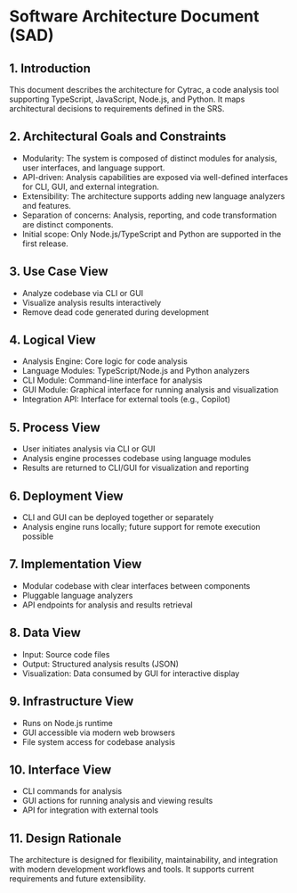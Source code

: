 # Software Architecture Document (SAD)

## 1. Introduction
This document describes the architecture for Cytrac, a code analysis tool supporting TypeScript, JavaScript, Node.js, and Python. It maps architectural decisions to requirements defined in the SRS.

## 2. Architectural Goals and Constraints
- Modularity: The system is composed of distinct modules for analysis, user interfaces, and language support.
- API-driven: Analysis capabilities are exposed via well-defined interfaces for CLI, GUI, and external integration.
- Extensibility: The architecture supports adding new language analyzers and features.
- Separation of concerns: Analysis, reporting, and code transformation are distinct components.
- Initial scope: Only Node.js/TypeScript and Python are supported in the first release.

## 3. Use Case View
- Analyze codebase via CLI or GUI
- Visualize analysis results interactively
- Remove dead code generated during development

## 4. Logical View
- Analysis Engine: Core logic for code analysis
- Language Modules: TypeScript/Node.js and Python analyzers
- CLI Module: Command-line interface for analysis
- GUI Module: Graphical interface for running analysis and visualization
- Integration API: Interface for external tools (e.g., Copilot)

## 5. Process View
- User initiates analysis via CLI or GUI
- Analysis engine processes codebase using language modules
- Results are returned to CLI/GUI for visualization and reporting

## 6. Deployment View
- CLI and GUI can be deployed together or separately
- Analysis engine runs locally; future support for remote execution possible

## 7. Implementation View
- Modular codebase with clear interfaces between components
- Pluggable language analyzers
- API endpoints for analysis and results retrieval

## 8. Data View
- Input: Source code files
- Output: Structured analysis results (JSON)
- Visualization: Data consumed by GUI for interactive display

## 9. Infrastructure View
- Runs on Node.js runtime
- GUI accessible via modern web browsers
- File system access for codebase analysis

## 10. Interface View
- CLI commands for analysis
- GUI actions for running analysis and viewing results
- API for integration with external tools

## 11. Design Rationale
The architecture is designed for flexibility, maintainability, and integration with modern development workflows and tools. It supports current requirements and future extensibility.
